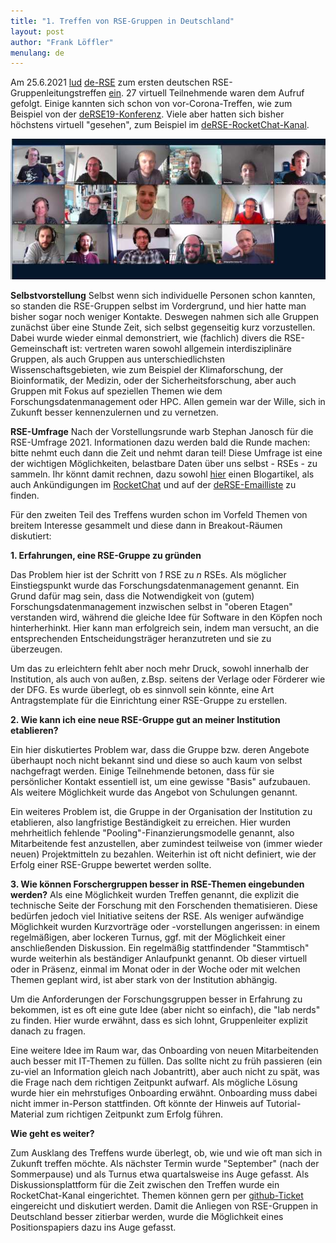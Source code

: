 ```yaml
---
title: "1. Treffen von RSE-Gruppen in Deutschland"
layout: post
author: "Frank Löffler"
menulang: de
---
```


Am 25.6.2021 [lud](/blog/2021/06/19/rse-gruppentreffen.html) [de-RSE](https://de-rse.org) zum ersten deutschen RSE-Gruppenleitungstreffen [ein](/blog/2021/06/19/rse-gruppentreffen.html).
27 virtuell Teilnehmende waren dem Aufruf gefolgt.
Einige kannten sich schon von vor-Corona-Treffen, wie zum Beispiel von der [deRSE19-Konferenz](https://de-rse.org/de/conf2019/). Viele aber hatten sich bisher höchstens virtuell "gesehen", zum Beispiel im [deRSE-RocketChat-Kanal](https://chat.gwdg.de/channel/derse).

![Gruppenbild des virtuellen Treffens](/assets/img/blog/2021/2021-08-10-rse-gruppentreffen_640.jpeg)

**Selbstvorstellung**
Selbst wenn sich individuelle Personen schon kannten, so standen die RSE-Gruppen selbst im Vordergrund, und hier hatte man bisher sogar noch weniger Kontakte.
Deswegen nahmen sich alle Gruppen zunächst über eine Stunde Zeit, sich selbst gegenseitig kurz vorzustellen.
Dabei wurde wieder einmal demonstriert, wie (fachlich) divers die RSE-Gemeinschaft ist: vertreten waren sowohl allgemein interdisziplinäre Gruppen, als auch Gruppen aus unterschiedlichsten Wissenschaftsgebieten, wie zum Beispiel der Klimaforschung, der Bioinformatik, der Medizin, oder der Sicherheitsforschung, aber auch Gruppen mit Fokus auf speziellen Themen wie dem Forschungsdatenmanagement oder HPC.
Allen gemein war der Wille, sich in Zukunft besser kennenzulernen und zu vernetzen.

**RSE-Umfrage**
Nach der Vorstellungsrunde warb Stephan Janosch für die RSE-Umfrage 2021.
Informationen dazu werden bald die Runde machen: bitte nehmt euch dann die Zeit und nehmt daran teil!
Diese Umfrage ist eine der wichtigen Möglichkeiten, belastbare Daten über uns selbst - RSEs - zu sammeln.
Ihr könnt damit rechnen, dazu sowohl [hier](https://de-rse.org/de/blog.html) einen Blogartikel, als auch Ankündigungen im [RocketChat](https://chat.gwdg.de/channel/derse) und auf der [deRSE-Emailliste](https://chat.gwdg.de/channel/derse) zu finden.

Für den zweiten Teil des Treffens wurden schon im Vorfeld Themen von breitem Interesse gesammelt und diese dann in Breakout-Räumen diskutiert:

**1. Erfahrungen, eine RSE-Gruppe zu gründen**

Das Problem hier ist der Schritt von *1* RSE zu *n* RSEs.
Als möglicher Einstiegspunkt wurde das Forschungsdatenmanagement genannt.
Ein Grund dafür mag sein, dass die Notwendigkeit von (gutem) Forschungsdatenmanagement inzwischen selbst in "oberen Etagen" verstanden wird, während die gleiche Idee für Software in den Köpfen noch hinterherhinkt.
Hier kann man erfolgreich sein, indem man versucht, an die entsprechenden Entscheidungsträger heranzutreten und sie zu überzeugen.

Um das zu erleichtern fehlt aber noch mehr Druck, sowohl innerhalb der Institution, als auch von außen, z.Bsp. seitens der Verlage oder Förderer wie der DFG.
Es wurde überlegt, ob es sinnvoll sein könnte, eine Art Antragstemplate für die Einrichtung einer RSE-Gruppe zu erstellen.

**2. Wie kann ich eine neue RSE-Gruppe gut an meiner Institution etablieren?**

Ein hier diskutiertes Problem war, dass die Gruppe bzw. deren Angebote überhaupt noch nicht bekannt sind und diese so auch kaum von selbst nachgefragt werden.
Einige Teilnehmende betonen, dass für sie persönlicher Kontakt essentiell ist, um eine gewisse "Basis" aufzubauen.
Als weitere Möglichkeit wurde das Angebot von Schulungen genannt.

Ein weiteres Problem ist, die Gruppe in der Organisation der Institution zu etablieren, also langfristige Beständigkeit zu erreichen.
Hier wurden mehrheitlich fehlende "Pooling"-Finanzierungsmodelle genannt, also Mitarbeitende fest anzustellen, aber zumindest teilweise von (immer wieder neuen) Projektmitteln zu bezahlen.
Weiterhin ist oft nicht definiert, wie der Erfolg einer RSE-Gruppe bewertet werden sollte.

**3. Wie können Forschergruppen besser in RSE-Themen eingebunden werden?**
Als eine Möglichkeit wurden Treffen genannt, die explizit die technische Seite der Forschung mit den Forschenden thematisieren.
Diese bedürfen jedoch viel Initiative seitens der RSE.
Als weniger aufwändige Möglichkeit wurden Kurzvorträge oder -vorstellungen angerissen: in einem regelmäßigen, aber lockeren Turnus, ggf. mit der Möglichkeit einer anschließenden Diskussion.
Ein regelmäßig stattfindender "Stammtisch" wurde weiterhin als beständiger Anlaufpunkt genannt.
Ob dieser virtuell oder in Präsenz, einmal im Monat oder in der Woche oder mit welchen Themen geplant wird, ist aber stark von der Institution abhängig.

Um die Anforderungen der Forschungsgruppen besser in Erfahrung zu bekommen, ist es oft eine gute Idee (aber nicht so einfach), die "lab nerds" zu finden.
Hier wurde erwähnt, dass es sich lohnt, Gruppenleiter explizit danach zu fragen.

Eine weitere Idee im Raum war, das Onboarding von neuen Mitarbeitenden auch besser mit IT-Themen zu füllen.
Das sollte nicht zu früh passieren (ein zu-viel an Information gleich nach Jobantritt), aber auch nicht zu spät, was die Frage nach dem richtigen Zeitpunkt aufwarf.
Als mögliche Lösung wurde hier ein mehrstufiges Onboarding erwähnt.
Onboarding muss dabei nicht immer in-Person stattfinden.
Oft könnte der Hinweis auf Tutorial-Material zum richtigen Zeitpunkt zum Erfolg führen.

**Wie geht es weiter?**

Zum Ausklang des Treffens wurde überlegt, ob, wie und wie oft man sich in Zukunft treffen möchte.
Als nächster Termin wurde "September" (nach der Sommerpause) und als Turnus etwa quartalsweise ins Auge gefasst.
Als Diskussionsplattform für die Zeit zwischen den Treffen wurde ein RocketChat-Kanal eingerichtet.
Themen können gern per [github-Ticket](https://github.com/DE-RSE/projekte/issues/3) eingereicht und diskutiert werden.
Damit die Anliegen von RSE-Gruppen in Deutschland besser zitierbar werden, wurde die Möglichkeit eines Positionspapiers dazu ins Auge gefasst.

